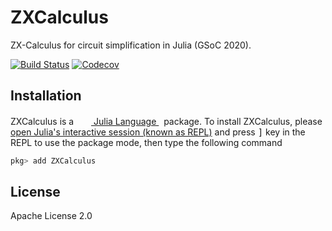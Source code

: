 # ZXCalculus

ZX-Calculus for circuit simplification in Julia (GSoC 2020).

[![Build Status](https://travis-ci.com/QuantumBFS/ZXCalculus.jl.svg?branch=master)](https://travis-ci.com/QuantumBFS/ZXCalculus.jl)
[![Codecov](https://codecov.io/gh/QuantumBFS/ZXCalculus.jl/branch/master/graph/badge.svg)](https://codecov.io/gh/QuantumBFS/ZXCalculus.jl)

## Installation

<p>
ZXCalculus is a &nbsp;
    <a href="https://julialang.org">
        <img src="https://julialang.org/favicon.ico" width="16em">
        Julia Language
    </a>
    &nbsp; package. To install ZXCalculus,
    please <a href="https://docs.julialang.org/en/v1/manual/getting-started/">open
    Julia's interactive session (known as REPL)</a> and press <kbd>]</kbd> key in the REPL to use the package mode, then type the following command
</p>

```julia
pkg> add ZXCalculus
```

## License

Apache License 2.0
